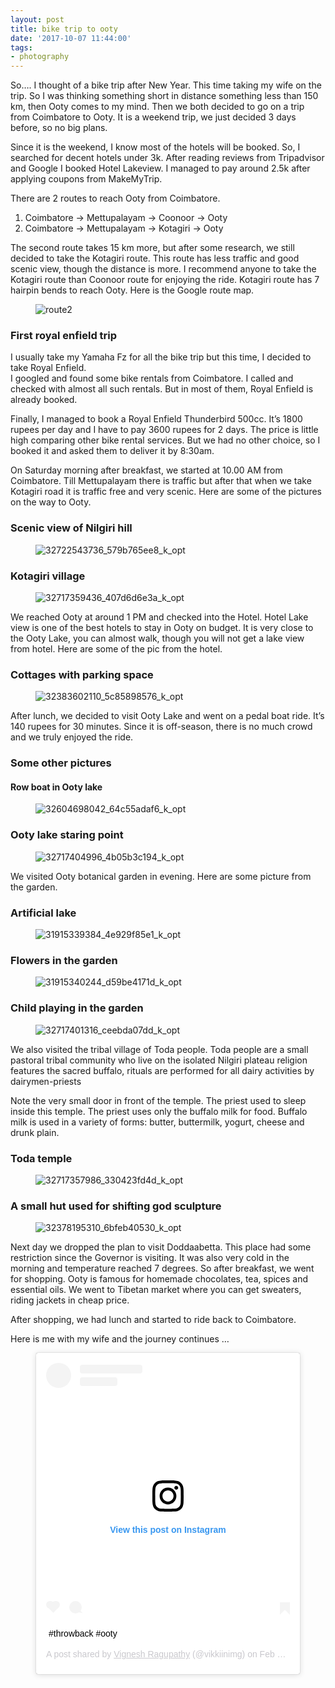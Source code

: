 ```yaml
---
layout: post
title: bike trip to ooty
date: '2017-10-07 11:44:00'
tags:
- photography
---
```


So…. I thought of a bike trip after New Year. This time taking my wife on the trip. So I was thinking something short in distance something less than 150 km, then Ooty comes to my mind. Then we both decided to go on a trip from Coimbatore to Ooty. It is a weekend trip, we just decided 3 days before, so no big plans.

Since it is the weekend, I know most of the hotels will be booked. So, I searched for decent hotels under 3k. After reading reviews from Tripadvisor and Google I booked Hotel Lakeview. I managed to pay around 2.5k after applying coupons from MakeMyTrip.

There are 2 routes to reach Ooty from Coimbatore.

1. Coimbatore -\> Mettupalayam -\> Coonoor -\> Ooty
2. Coimbatore -\> Mettupalayam -\> Kotagiri -\> Ooty

The second route takes 15 km more, but after some research, we still decided to take the Kotagiri route. This route has less traffic and good scenic view, though the distance is more. I recommend anyone to take the Kotagiri route than Coonoor route for enjoying the ride. Kotagiri route has 7 hairpin bends to reach Ooty. Here is the Google route map.

<!--kg-card-begin: image--><figure class="kg-card kg-image-card"><img src="https://farm1.staticflickr.com/644/31949932483_1537f28014_z.jpg" class="kg-image" alt="route2"></figure><!--kg-card-end: image-->
### First royal enfield trip

I usually take my Yamaha Fz for all the bike trip but this time, I decided to take Royal Enfield.  
I googled and found some bike rentals from Coimbatore. I called and checked with almost all such rentals. But in most of them, Royal Enfield is already booked.

Finally, I managed to book a Royal Enfield Thunderbird 500cc. It’s 1800 rupees per day and I have to pay 3600 rupees for 2 days. The price is little high comparing other bike rental services. But we had no other choice, so I booked it and asked them to deliver it by 8:30am.

On Saturday morning after breakfast, we started at 10.00 AM from Coimbatore. Till Mettupalayam there is traffic but after that when we take Kotagiri road it is traffic free and very scenic. Here are some of the pictures on the way to Ooty.

### Scenic view of Nilgiri hill
<!--kg-card-begin: image--><figure class="kg-card kg-image-card"><img src="/content/images/2019/02/32722543736_579b765ee8_k_opt.jpg" class="kg-image" alt="32722543736_579b765ee8_k_opt"></figure><!--kg-card-end: image-->
### Kotagiri village
<!--kg-card-begin: image--><figure class="kg-card kg-image-card"><img src="/content/images/2019/02/32717359436_407d6d6e3a_k_opt.jpg" class="kg-image" alt="32717359436_407d6d6e3a_k_opt"></figure><!--kg-card-end: image-->

We reached Ooty at around 1 PM and checked into the Hotel. Hotel Lake view is one of the best hotels to stay in Ooty on budget. It is very close to the Ooty Lake, you can almost walk, though you will not get a lake view from hotel. Here are some of the pic from the hotel.

### Cottages with parking space
<!--kg-card-begin: image--><figure class="kg-card kg-image-card"><img src="/content/images/2019/02/32383602110_5c85898576_k_opt.jpg" class="kg-image" alt="32383602110_5c85898576_k_opt"></figure><!--kg-card-end: image-->

After lunch, we decided to visit Ooty Lake and went on a pedal boat ride. It’s 140 rupees for 30 minutes. Since it is off-season, there is no much crowd and we truly enjoyed the ride.

### Some other pictures

#### Row boat in Ooty lake
<!--kg-card-begin: image--><figure class="kg-card kg-image-card"><img src="/content/images/2019/02/32604698042_64c55adaf6_k_opt.jpg" class="kg-image" alt="32604698042_64c55adaf6_k_opt"></figure><!--kg-card-end: image-->
### Ooty lake staring point
<!--kg-card-begin: image--><figure class="kg-card kg-image-card"><img src="/content/images/2019/02/32717404996_4b05b3c194_k_opt.jpg" class="kg-image" alt="32717404996_4b05b3c194_k_opt"></figure><!--kg-card-end: image-->

We visited Ooty botanical garden in evening. Here are some picture from the garden.

### Artificial lake
<!--kg-card-begin: image--><figure class="kg-card kg-image-card"><img src="/content/images/2019/02/31915339384_4e929f85e1_k_opt.jpg" class="kg-image" alt="31915339384_4e929f85e1_k_opt"></figure><!--kg-card-end: image-->
### Flowers in the garden
<!--kg-card-begin: image--><figure class="kg-card kg-image-card"><img src="/content/images/2019/02/31915340244_d59be4171d_k_opt.jpg" class="kg-image" alt="31915340244_d59be4171d_k_opt"></figure><!--kg-card-end: image-->
### Child playing in the garden
<!--kg-card-begin: image--><figure class="kg-card kg-image-card"><img src="/content/images/2019/02/32717401316_ceebda07dd_k_opt.jpg" class="kg-image" alt="32717401316_ceebda07dd_k_opt"></figure><!--kg-card-end: image-->

We also visited the tribal village of Toda people. Toda people are a small pastoral tribal community who live on the isolated Nilgiri plateau religion features the sacred buffalo, rituals are performed for all dairy activities by dairymen-priests

Note the very small door in front of the temple. The priest used to sleep inside this temple. The priest uses only the buffalo milk for food. Buffalo milk is used in a variety of forms: butter, buttermilk, yogurt, cheese and drunk plain.

### Toda temple
<!--kg-card-begin: image--><figure class="kg-card kg-image-card"><img src="/content/images/2019/02/32717357986_330423fd4d_k_opt.jpg" class="kg-image" alt="32717357986_330423fd4d_k_opt"></figure><!--kg-card-end: image-->
### A small hut used for shifting god sculpture
<!--kg-card-begin: image--><figure class="kg-card kg-image-card"><img src="/content/images/2019/02/32378195310_6bfeb40530_k_opt.jpg" class="kg-image" alt="32378195310_6bfeb40530_k_opt"></figure><!--kg-card-end: image-->

Next day we dropped the plan to visit Doddaabetta. This place had some restriction since the Governor is visiting. It was also very cold in the morning and temperature reached 7 degrees. So after breakfast, we went for shopping. Ooty is famous for homemade chocolates, tea, spices and essential oils. We went to Tibetan market where you can get sweaters, riding jackets in cheap price.

After shopping, we had lunch and started to ride back to Coimbatore.

Here is me with my wife and the journey continues …

<!--kg-card-begin: embed--><figure class="kg-card kg-embed-card"><blockquote class="instagram-media" data-instgrm-captioned data-instgrm-permalink="https://www.instagram.com/p/BuQspq8BDoL/?utm_source=ig_embed&amp;utm_campaign=loading" data-instgrm-version="12" style=" background:#FFF; border:0; border-radius:3px; box-shadow:0 0 1px 0 rgba(0,0,0,0.5),0 1px 10px 0 rgba(0,0,0,0.15); margin: 1px; max-width:658px; min-width:326px; padding:0; width:99.375%; width:-webkit-calc(100% - 2px); width:calc(100% - 2px);"><div style="padding:16px;"> <a href="https://www.instagram.com/p/BuQspq8BDoL/?utm_source=ig_embed&amp;utm_campaign=loading" style=" background:#FFFFFF; line-height:0; padding:0 0; text-align:center; text-decoration:none; width:100%;" target="_blank"> <div style=" display: flex; flex-direction: row; align-items: center;"> <div style="background-color: #F4F4F4; border-radius: 50%; flex-grow: 0; height: 40px; margin-right: 14px; width: 40px;"></div> <div style="display: flex; flex-direction: column; flex-grow: 1; justify-content: center;"> <div style=" background-color: #F4F4F4; border-radius: 4px; flex-grow: 0; height: 14px; margin-bottom: 6px; width: 100px;"></div> <div style=" background-color: #F4F4F4; border-radius: 4px; flex-grow: 0; height: 14px; width: 60px;"></div>
</div>
</div>
<div style="padding: 19% 0;"></div> <div style="display:block; height:50px; margin:0 auto 12px; width:50px;"><svg width="50px" height="50px" viewbox="0 0 60 60" version="1.1" xmlns="https://www.w3.org/2000/svg" xmlns:xlink="https://www.w3.org/1999/xlink"><g stroke="none" stroke-width="1" fill="none" fill-rule="evenodd"><g transform="translate(-511.000000, -20.000000)" fill="#000000"><g><path d="M556.869,30.41 C554.814,30.41 553.148,32.076 553.148,34.131 C553.148,36.186 554.814,37.852 556.869,37.852 C558.924,37.852 560.59,36.186 560.59,34.131 C560.59,32.076 558.924,30.41 556.869,30.41 M541,60.657 C535.114,60.657 530.342,55.887 530.342,50 C530.342,44.114 535.114,39.342 541,39.342 C546.887,39.342 551.658,44.114 551.658,50 C551.658,55.887 546.887,60.657 541,60.657 M541,33.886 C532.1,33.886 524.886,41.1 524.886,50 C524.886,58.899 532.1,66.113 541,66.113 C549.9,66.113 557.115,58.899 557.115,50 C557.115,41.1 549.9,33.886 541,33.886 M565.378,62.101 C565.244,65.022 564.756,66.606 564.346,67.663 C563.803,69.06 563.154,70.057 562.106,71.106 C561.058,72.155 560.06,72.803 558.662,73.347 C557.607,73.757 556.021,74.244 553.102,74.378 C549.944,74.521 548.997,74.552 541,74.552 C533.003,74.552 532.056,74.521 528.898,74.378 C525.979,74.244 524.393,73.757 523.338,73.347 C521.94,72.803 520.942,72.155 519.894,71.106 C518.846,70.057 518.197,69.06 517.654,67.663 C517.244,66.606 516.755,65.022 516.623,62.101 C516.479,58.943 516.448,57.996 516.448,50 C516.448,42.003 516.479,41.056 516.623,37.899 C516.755,34.978 517.244,33.391 517.654,32.338 C518.197,30.938 518.846,29.942 519.894,28.894 C520.942,27.846 521.94,27.196 523.338,26.654 C524.393,26.244 525.979,25.756 528.898,25.623 C532.057,25.479 533.004,25.448 541,25.448 C548.997,25.448 549.943,25.479 553.102,25.623 C556.021,25.756 557.607,26.244 558.662,26.654 C560.06,27.196 561.058,27.846 562.106,28.894 C563.154,29.942 563.803,30.938 564.346,32.338 C564.756,33.391 565.244,34.978 565.378,37.899 C565.522,41.056 565.552,42.003 565.552,50 C565.552,57.996 565.522,58.943 565.378,62.101 M570.82,37.631 C570.674,34.438 570.167,32.258 569.425,30.349 C568.659,28.377 567.633,26.702 565.965,25.035 C564.297,23.368 562.623,22.342 560.652,21.575 C558.743,20.834 556.562,20.326 553.369,20.18 C550.169,20.033 549.148,20 541,20 C532.853,20 531.831,20.033 528.631,20.18 C525.438,20.326 523.257,20.834 521.349,21.575 C519.376,22.342 517.703,23.368 516.035,25.035 C514.368,26.702 513.342,28.377 512.574,30.349 C511.834,32.258 511.326,34.438 511.181,37.631 C511.035,40.831 511,41.851 511,50 C511,58.147 511.035,59.17 511.181,62.369 C511.326,65.562 511.834,67.743 512.574,69.651 C513.342,71.625 514.368,73.296 516.035,74.965 C517.703,76.634 519.376,77.658 521.349,78.425 C523.257,79.167 525.438,79.673 528.631,79.82 C531.831,79.965 532.853,80.001 541,80.001 C549.148,80.001 550.169,79.965 553.369,79.82 C556.562,79.673 558.743,79.167 560.652,78.425 C562.623,77.658 564.297,76.634 565.965,74.965 C567.633,73.296 568.659,71.625 569.425,69.651 C570.167,67.743 570.674,65.562 570.82,62.369 C570.966,59.17 571,58.147 571,50 C571,41.851 570.966,40.831 570.82,37.631"></path></g></g></g></svg></div>
<div style="padding-top: 8px;"> <div style=" color:#3897f0; font-family:Arial,sans-serif; font-size:14px; font-style:normal; font-weight:550; line-height:18px;"> View this post on Instagram</div>
</div>
<div style="padding: 12.5% 0;"></div> <div style="display: flex; flex-direction: row; margin-bottom: 14px; align-items: center;">
<div> <div style="background-color: #F4F4F4; border-radius: 50%; height: 12.5px; width: 12.5px; transform: translateX(0px) translateY(7px);"></div> <div style="background-color: #F4F4F4; height: 12.5px; transform: rotate(-45deg) translateX(3px) translateY(1px); width: 12.5px; flex-grow: 0; margin-right: 14px; margin-left: 2px;"></div> <div style="background-color: #F4F4F4; border-radius: 50%; height: 12.5px; width: 12.5px; transform: translateX(9px) translateY(-18px);"></div>
</div>
<div style="margin-left: 8px;"> <div style=" background-color: #F4F4F4; border-radius: 50%; flex-grow: 0; height: 20px; width: 20px;"></div> <div style=" width: 0; height: 0; border-top: 2px solid transparent; border-left: 6px solid #f4f4f4; border-bottom: 2px solid transparent; transform: translateX(16px) translateY(-4px) rotate(30deg)"></div>
</div>
<div style="margin-left: auto;"> <div style=" width: 0px; border-top: 8px solid #F4F4F4; border-right: 8px solid transparent; transform: translateY(16px);"></div> <div style=" background-color: #F4F4F4; flex-grow: 0; height: 12px; width: 16px; transform: translateY(-4px);"></div> <div style=" width: 0; height: 0; border-top: 8px solid #F4F4F4; border-left: 8px solid transparent; transform: translateY(-4px) translateX(8px);"></div>
</div>
</div></a> <p style=" margin:8px 0 0 0; padding:0 4px;"> <a href="https://www.instagram.com/p/BuQspq8BDoL/?utm_source=ig_embed&amp;utm_campaign=loading" style=" color:#000; font-family:Arial,sans-serif; font-size:14px; font-style:normal; font-weight:normal; line-height:17px; text-decoration:none; word-wrap:break-word;" target="_blank">#throwback #ooty</a></p> <p style=" color:#c9c8cd; font-family:Arial,sans-serif; font-size:14px; line-height:17px; margin-bottom:0; margin-top:8px; overflow:hidden; padding:8px 0 7px; text-align:center; text-overflow:ellipsis; white-space:nowrap;">A post shared by <a href="https://www.instagram.com/vikkiinimg/?utm_source=ig_embed&amp;utm_campaign=loading" style=" color:#c9c8cd; font-family:Arial,sans-serif; font-size:14px; font-style:normal; font-weight:normal; line-height:17px;" target="_blank"> Vignesh Ragupathy</a> (@vikkiinimg) on <time style=" font-family:Arial,sans-serif; font-size:14px; line-height:17px;" datetime="2019-02-24T10:18:23+00:00">Feb 24, 2019 at 2:18am PST</time></p>
</div></blockquote>
<script async src="//www.instagram.com/embed.js"></script></figure><!--kg-card-end: embed-->